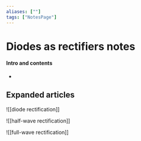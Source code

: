 ```yaml
---
aliases: [""]
tags: ["NotesPage"]
---
```


# Diodes as rectifiers notes

#### Intro and contents
- 


## Expanded articles
![[diode rectification]]

![[half-wave rectification]]

![[full-wave rectification]]

